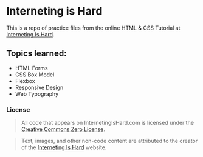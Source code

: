 # Interneting is Hard
This is a repo of practice files from the online HTML & CSS Tutorial at [Interneting Is Hard].

## Topics learned:
- HTML Forms
- CSS Box Model
- Flexbox
- Responsive Design
- Web Typography

### License
> All code that appears on InternetingIsHard.com is licensed 
> under the [Creative Commons Zero License].

> Text, images, and other non-code content are attributed 
> to the creator of the [Interneting Is Hard] website.


[Interneting Is Hard]: <https://internetingishard.com>
[Creative Commons Zero License]: <https://creativecommons.org/publicdomain/zero/1.0/>

